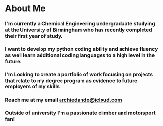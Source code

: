 # About Me
### I'm currently a Chemical Engineering undergraduate studying at the University of Birmingham who has recently completed their first year of study.
### I want to develop my python coding ability and achieve fluency as well learn additional coding languages to a high level in the future.
### I'm Looking to create a portfolio of work focusing on projects that relate to my degree program as evidence to future employers of my skills
### Reach me at my email archiedando@icloud.com
### Outside of university I'm a passionate climber and motorsport fan!
<!--
**Archie-Dando/Archie-Dando** is a ✨ _special_ ✨ repository because its `README.md` (this file) appears on your GitHub profile.

Here are some ideas to get you started:

- 🔭 I’m currently working on ...
- 🌱 I’m currently learning ...
- 👯 I’m looking to collaborate on ...
- 🤔 I’m looking for help with ...
- 💬 Ask me about ...
- 📫 How to reach me: ...
- 😄 Pronouns: ...
- ⚡ Fun fact: ...
-->
